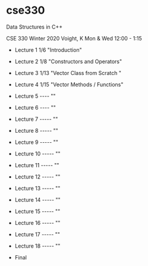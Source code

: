 # cse330
Data Structures in C++


CSE 330
Winter 2020
Voight, K
Mon & Wed
12:00 - 1:15

* Lecture 1	1/6	"Introduction"
* Lecture 2     1/8	"Constructors and Operators"
* Lecture 3  	1/13	"Vector Class from Scratch "
* Lecture 4  	1/15  	"Vector Methods / Functions"
* Lecture 5  	----  	""
* Lecture 6  	----  	""
* Lecture 7  	----- 	""
* Lecture 8  	----- 	""
* Lecture 9  	----- 	""
* Lecture 10    ----- 	""
* Lecture 11 	----- 	""
* Lecture 12 	----- 	""
* Lecture 13 	----- 	""
* Lecture 14    ----- 	""
* Lecture 15 	----- 	""
* Lecture 16 	-----	""
* Lecture 17 	----- 	""
* Lecture 18 	-----	""

* Final
